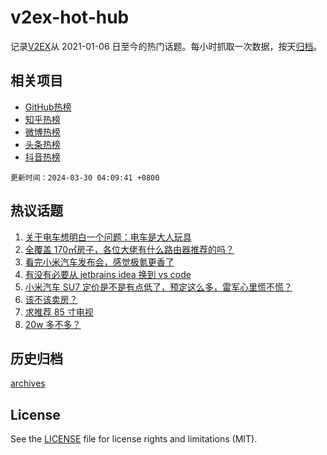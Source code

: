 # v2ex-hot-hub

 记录[V2EX](https://www.v2ex.com/)从 2021-01-06 日至今的热门话题。每小时抓取一次数据，按天[归档](archives)。
 
 ## 相关项目

- [GitHub热榜](https://github.com/lonnyzhang423/github-hot-hub)
- [知乎热榜](https://github.com/lonnyzhang423/zhihu-hot-hub)
- [微博热榜](https://github.com/lonnyzhang423/weibo-hot-hub)
- [头条热榜](https://github.com/lonnyzhang423/toutiao-hot-hub)
- [抖音热榜](https://github.com/lonnyzhang423/douyin-hot-hub)


 `更新时间：2024-03-30 04:09:41 +0800`

## 热议话题

1. [关于电车想明白一个问题：电车是大人玩具](https://www.v2ex.com/t/1027958)
1. [全覆盖 170㎡房子，各位大佬有什么路由器推荐的吗？](https://www.v2ex.com/t/1027973)
1. [看完小米汽车发布会，感觉极氪更香了](https://www.v2ex.com/t/1028042)
1. [有没有必要从 jetbrains idea 换到 vs code](https://www.v2ex.com/t/1028031)
1. [小米汽车 SU7 定价是不是有点低了，预定这么多，雷军心里慌不慌？](https://www.v2ex.com/t/1027959)
1. [该不该卖房？](https://www.v2ex.com/t/1028122)
1. [求推荐 85 寸电视](https://www.v2ex.com/t/1027985)
1. [20w 多不多？](https://www.v2ex.com/t/1028097)

## 历史归档

[archives](archives)

## License

See the [LICENSE](LICENSE) file for license rights and limitations (MIT).
